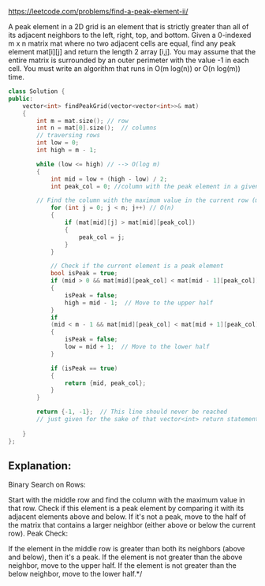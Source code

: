 https://leetcode.com/problems/find-a-peak-element-ii/

A peak element in a 2D grid is an element that is strictly greater than all of its adjacent neighbors to the left, right, top, and bottom.
Given a 0-indexed m x n matrix mat where no two adjacent cells are equal, find any peak element mat[i][j] and return the length 2 array [i,j].
You may assume that the entire matrix is surrounded by an outer perimeter with the value -1 in each cell.
You must write an algorithm that runs in O(m log(n)) or O(n log(m)) time.

``` cpp
class Solution {
public:
    vector<int> findPeakGrid(vector<vector<int>>& mat) 
    {
        int m = mat.size(); // row 
        int n = mat[0].size();  // columns
        // traversing rows
        int low = 0;    
        int high = m - 1;

        while (low <= high) // --> O(log m)
        {
            int mid = low + (high - low) / 2;
            int peak_col = 0; //column with the peak element in a given row

        // Find the column with the maximum value in the current row (mid)
            for (int j = 0; j < n; j++) // O(n)
            {
                if (mat[mid][j] > mat[mid][peak_col]) 
                {
                    peak_col = j;
                }
            }

            // Check if the current element is a peak element
            bool isPeak = true;
            if (mid > 0 && mat[mid][peak_col] < mat[mid - 1][peak_col]) 
            {
                isPeak = false;
                high = mid - 1;  // Move to the upper half
            }
            if 
            (mid < m - 1 && mat[mid][peak_col] < mat[mid + 1][peak_col]) 
            {
                isPeak = false;
                low = mid + 1;  // Move to the lower half
            }

            if (isPeak == true) 
            {
                return {mid, peak_col};
            }
        }

        return {-1, -1};  // This line should never be reached
        // just given for the sake of that vector<int> return statement
    
    }
};

```

## Explanation:
Binary Search on Rows:

Start with the middle row and find the column with the maximum value in that row.
Check if this element is a peak element by comparing it with its adjacent elements above and below.
If it's not a peak, move to the half of the matrix that contains a larger neighbor (either above or below the current row).
Peak Check:

If the element in the middle row is greater than both its neighbors (above and below), then it's a peak.
If the element is not greater than the above neighbor, move to the upper half.
If the element is not greater than the below neighbor, move to the lower half.*/
